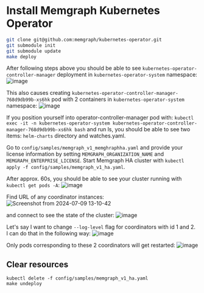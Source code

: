# Install Memgraph Kubernetes Operator


```bash
git clone git@github.com:memgraph/kubernetes-operator.git
git submodule init
git submodule update
make deploy
```

After following steps above you should be able to see `kubernetes-operator-controller-manager` deployment in `kubernetes-operator-system` namespace:
![image](https://github.com/memgraph/kubernetes-operator/assets/53269502/a4fc70fe-ef5b-4541-afd8-3ad3ee43a070)

This also causes creating `kubernetes-operator-controller-manager-768d9db99b-xs6hk` pod with 2 containers in `kubernetes-operator-system` namespace:
![image](https://github.com/memgraph/kubernetes-operator/assets/53269502/7220c1bd-588c-4662-b696-d43b3085eac3)


If you position yourself into operator-controller-manager pod with:
`kubectl exec -it -n kubernetes-operator-system kubernetes-operator-controller-manager-768d9db99b-xs6hk bash` and run ls, you should be able to see two items: `helm-charts` directory and watches.yaml.

Go to `config/samples/memgraph_v1_memghraphha.yaml` and provide your license information by setting `MEMGRAPH_ORGANIZATION_NAME` and `MEMGRAPH_ENTERPRISE_LICENSE`.
Start Memgraph HA cluster with `kubectl apply -f config/samples/memgraph_v1_ha.yaml`.

After approx. 60s, you should be able to see your cluster running with `kubectl get pods -A`:
![image](https://github.com/memgraph/kubernetes-operator/assets/53269502/069e2079-03f2-4827-83c1-b06a338b63e4)

Find URL of any coordinator instances:
![Screenshot from 2024-07-09 13-10-42](https://github.com/memgraph/kubernetes-operator/assets/53269502/fbc2d487-e258-4613-bc85-0484bcf2e0dd)

and connect to see the state of the cluster:
![image](https://github.com/memgraph/kubernetes-operator/assets/53269502/c68d52e2-19f7-4e45-8ff0-fc2ee662c64b)

Let's say I want to change `--log-level` flag for coordinators with id 1 and 2. I can do that in the following way:
![image](https://github.com/memgraph/kubernetes-operator/assets/53269502/87ff43e7-f5b1-4764-9fed-4d87758b0f77)

Only pods corresponding to these 2 coordinators will get restarted:
![image](https://github.com/memgraph/kubernetes-operator/assets/53269502/930ac553-31ad-4230-9e2e-f67858f3fe25)

## Clear resources

```
kubectl delete -f config/samples/memgraph_v1_ha.yaml
make undeploy
```
